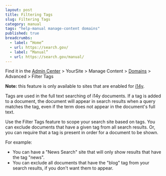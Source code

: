 ```yaml
---
layout: post
title: Filtering Tags
slug: Filtering Tags
category: manual
tags: "help-manual manage-content domains"
published: true
breadcrumbs:
  - label: “Home”
  - url: https://search.gov/
  - label: “Manual”
  - url: https://search.gov/manual/
---
```


Find it in the [Admin Center](https://search.usa.gov/sites/) > YourSite > Manage Content > [Domains](/manual/domains.html) > Advanced > Filter Tags

**Note:** this feature is only available to sites that are enabled for [i14y](/developer/i14y.html).

Tags are used in the full text searching of i14y documents. If a tag is added to a document, the document will appear in search results when a query matches the tag, even if the term does not appear in the document's full text.

Use the Filter Tags feature to scope your search site based on tags. You can exclude documents that have a given tag from all search results. Or, you can require that a tag is present in order for a document to be shown.

For example:
* You can have a "News Search" site that will only show results that have the tag "news".
* You can exclude all documents that have the "blog" tag from your search results, if you don't want them to appear.
